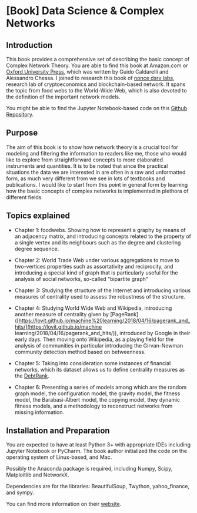 # [Book] Data Science & Complex Networks

## Introduction

This book provides a comprehensive set of describing the basic concept of Complex Network Theory. You are able to find this book at Amazon.com or [Oxford University Press](https://global.oup.com/academic/product/data-science-and-complex-networks-9780199639601?cc=kr&lang=en&), which was written by Guido Caldarelli and Alessandro Chessa. I joined to research this book of [nonce dsrv labs](https://www.dsrvlabs.com/), research lab of cryptoeconomics and blockchain-based network. It spans the topic from food webs to the World-Wide Web, which is also devoted to the definition of the important network models.

You might be able to find the Jupyter Notebook-based code on this [Github Repository](https://github.com/datascienceandcomplexnetworks/book_code).

## Purpose

The aim of this book is to show how network theory is a crucial tool for modeling and filtering the information to readers like me, those who would like to explore from straightforward concepts to more elaborated instruments and quantities. It is to be noted that since the practical situations the data we are interested in are often in a raw and unformatted form, as much very different from we see in lots of textbooks and publications. I would like to start from this point in general form by learning how the basic concepts of complex networks is implemented in plethora of different fields.

## Topics explained

* Chapter 1: foodwebs. Showing how to represent a graphy by means of an adjacency matrix, and introducing concepts related to the property of a single vertex and its neighbours such as the degree and clustering degree sequence.
* Chapter 2: World Trade Web under various aggregations to move to two-vertices properties such as assortativity and reciprocity, and introducing a special kind of graph that is particularly useful for the analysis of social networks, so-called "bipartite graph"
* Chapter 3: Studying the structure of the Internet and introducing various measures of centrality used to assess the robustness of the structure.
* Chapter 4: Studying World Wide Web and Wikipedia, introducing another measure of centrality given by [PageRank]([https://lovit.github.io/machine%20learning/2018/04/16/pagerank_and_hits/](https://lovit.github.io/machine learning/2018/04/16/pagerank_and_hits/)), introduced by Google in their early days. Then moving onto Wikipedia, as a playing field for the analysis of communities in particular introducing the Girvan-Newman community detection method based on betweenness.
* Chapter 5: Taking into consideration some instances of financial networks, which its dataset allows us to define centrality measures as the [DebtRank](https://arxiv.org/pdf/1504.01857.pdf).

* Chapter 6: Presenting a series of models among which are the random graph model, the configuration model, the gravity model, the fitness model, the Barabasi-Albert model, the copying model, they dynamic fitness models, and a methodology to reconstruct networks from missing information.

## Installation and Preparation

You are expected to have at least Python 3+ with appropriate IDEs including Jupyter Notebook or PyCharm. The book author initialized the code on the operating system of Linux-based, and Mac.

Possibly the Anaconda package is required, including Numpy, Scipy, Matploitlib and NetworkX.

Dependencies are for the libraries: BeautifulSoup, Twython, yahoo_finance, and sympy.

You can find more information on their [website](book.complexnetworks.net).